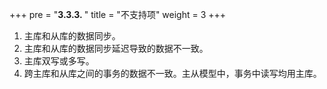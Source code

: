 +++
pre = "<b>3.3.3. </b>"
title = "不支持项"
weight = 3
+++

1. 主库和从库的数据同步。
1. 主库和从库的数据同步延迟导致的数据不一致。
1. 主库双写或多写。
1. 跨主库和从库之间的事务的数据不一致。主从模型中，事务中读写均用主库。